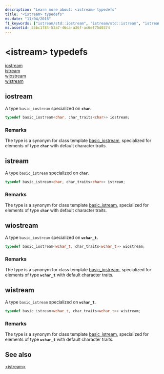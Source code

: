 ```yaml
---
description: "Learn more about: <istream> typedefs"
title: "<istream> typedefs"
ms.date: "11/04/2016"
f1_keywords: ["istream/std::iostream", "istream/std::istream", "istream/std::wiostream", "istream/std::wistream"]
ms.assetid: 55bc1f84-53a7-46ca-a36f-ac6ef75d0374
---
```

# &lt;istream&gt; typedefs

[iostream](#iostream)\
[istream](#istream)\
[wiostream](#wiostream)\
[wistream](#wistream)

## <a name="iostream"></a> iostream

A type `basic_iostream` specialized on **`char`**.

```cpp
typedef basic_iostream<char, char_traits<char>> iostream;
```

### Remarks

The type is a synonym for class template [basic_iostream](../standard-library/basic-iostream-class.md), specialized for elements of type **`char`** with default character traits.

## <a name="istream"></a> istream

A type `basic_istream` specialized on **`char`**.

```cpp
typedef basic_istream<char, char_traits<char>> istream;
```

### Remarks

The type is a synonym for class template [basic_istream](../standard-library/basic-istream-class.md), specialized for elements of type **`char`** with default character traits.

## <a name="wiostream"></a> wiostream

A type `basic_iostream` specialized on **`wchar_t`**.

```cpp
typedef basic_iostream<wchar_t, char_traits<wchar_t>> wiostream;
```

### Remarks

The type is a synonym for class template [basic_iostream](../standard-library/basic-iostream-class.md), specialized for elements of type **`wchar_t`** with default character traits.

## <a name="wistream"></a> wistream

A type `basic_istream` specialized on **`wchar_t`**.

```cpp
typedef basic_istream<wchar_t, char_traits<wchar_t>> wistream;
```

### Remarks

The type is a synonym for class template [basic_istream](../standard-library/basic-istream-class.md), specialized for elements of type **`wchar_t`** with default character traits.

## See also

[\<istream>](../standard-library/istream.md)
